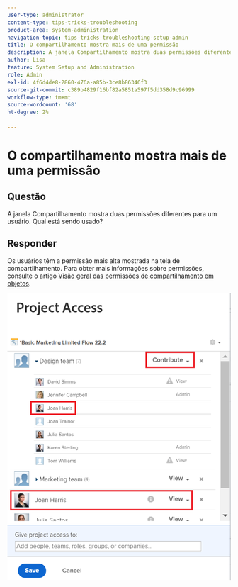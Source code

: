 ```yaml
---
user-type: administrator
content-type: tips-tricks-troubleshooting
product-area: system-administration
navigation-topic: tips-tricks-troubleshooting-setup-admin
title: O compartilhamento mostra mais de uma permissão
description: A janela Compartilhamento mostra duas permissões diferentes para um usuário. Qual está sendo usado?
author: Lisa
feature: System Setup and Administration
role: Admin
exl-id: 4f6d4de8-2860-476a-a85b-3ce8b86346f3
source-git-commit: c389b4829f16bf82a5851a597f5dd358d9c96999
workflow-type: tm+mt
source-wordcount: '68'
ht-degree: 2%

---
```


# O compartilhamento mostra mais de uma permissão

## Questão

A janela Compartilhamento mostra duas permissões diferentes para um usuário. Qual está sendo usado?

## Responder

Os usuários têm a permissão mais alta mostrada na tela de compartilhamento. Para obter mais informações sobre permissões, consulte o artigo [Visão geral das permissões de compartilhamento em objetos](../../workfront-basics/grant-and-request-access-to-objects/sharing-permissions-on-objects-overview.md).

![](assets/screen-shot-2014-03-19-at-3.36.28-pm-350x403.png)
